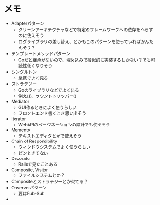 # メモ
- Adapterパターン
  - クリーンアーキテクチャなどで特定のフレームワークへの依存をへらすのに使えそう
  - ログライブラリの差し替え、とかもこのパターンを使っていればかんたんそう？
- テンプレートメソッドパターン
  - Goだと継承がないので、埋め込みで擬似的に実装するしかない？でも可読性低くなりそう
- シングルトン
  - 業務でよく見る
- ストラテジー
  - Goのライブラリなどでよく出る
  - 例えば、ラウンドトリッパー()
- Mediator
  - GUI作るときによく使うらしい
  - フロントエンド書くとき思い出そう
- Iterator
  - WebAPIのページネーションの設計でも使えそう
- Memento
  - テキストエディタとかで使えそう
- Chain of Responsibility
  - ウィンドウシステムでよく使うらしい
  - ピンときてない
- Decorator
  - Railsで見たことある
- Composite, Visitor
  - ファイルシステムとか？
- Compositeとストラテジーとか似てる？
- Observerパターン
  - 要はPub-Sub
- 
